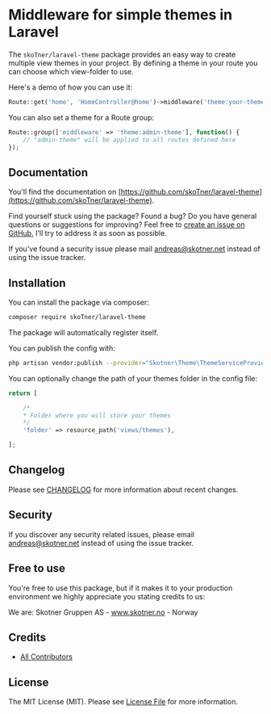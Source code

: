 # Middleware for simple themes in Laravel

The `skoTner/laravel-theme` package provides an easy way to create multiple view themes in your project. By defining a theme in your route you can choose which view-folder to use.

Here's a demo of how you can use it:

```php
Route::get('home', 'HomeController@home')->middleware('theme:your-theme');
```

You can also set a theme for a Route group:

```php
Route::group(['middleware' => 'theme:admin-theme'], function() {
	// "admin-theme" will be applied to all routes defined here
});
```

## Documentation
You'll find the documentation on [https://github.com/skoTner/laravel-theme](https://github.com/skoTner/laravel-theme).

Find yourself stuck using the package? Found a bug? Do you have general questions or suggestions for improving? Feel free to [create an issue on GitHub](https://github.com/skoTner/laravel-theme/issues), I'll try to address it as soon as possible.

If you've found a security issue please mail [andreas@skotner.net](mailto:andreas@skotner.net) instead of using the issue tracker.


## Installation

You can install the package via composer:

``` bash
composer require skoTner/laravel-theme
```

The package will automatically register itself.

You can publish the config with:
```bash
php artisan vendor:publish --provider="Skotner\Theme\ThemeServiceProvider"
```

You can optionally change the path of your themes folder in the config file:

```php
return [

	/*
	* Folder where you will store your themes
	*/
	'folder' => resource_path('views/themes'),

];
```

## Changelog

Please see [CHANGELOG](CHANGELOG.md) for more information about recent changes.

## Security

If you discover any security related issues, please email andreas@skotner.net instead of using the issue tracker.

## Free to use

You're free to use this package, but if it makes it to your production environment we highly appreciate you stating credits to us:

We are: Skotner Gruppen AS - www.skotner.no - Norway

## Credits

- [All Contributors](../../contributors)

## License

The MIT License (MIT). Please see [License File](LICENSE.md) for more information.

